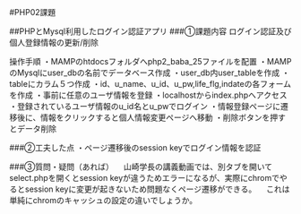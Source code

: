 #PHP02課題

##PHPとMysql利用したログイン認証アプリ
###①課題内容
ログイン認証及び個人登録情報の更新/削除

操作手順
・MAMPのhtdocsフォルダへphp2_baba_25ファイルを配置
・MAMPのMysqlにuser_dbの名前でデータベース作成
・user_db内user_tableを作成
・tableにカラム５つ作成
・id、u_name、u_id、u_pw,life_flg,indateの各フォームを作成
・事前に任意のユーザ情報を登録
・localhostからindex.phpへアクセス
・登録されているユーザ情報のu_id名とu_pwでログイン
・情報登録ページに遷移後に、情報をクリックすると個人情報変更ページへ移動
・削除ボタンを押すとデータ削除

###②工夫した点
・ページ遷移後のsession keyでログイン情報を認証

###③質問・疑問（あれば）
　山崎学長の講義動画では、別タブを開いてselect.phpを開くとsession keyが違うためエラーになるが、実際にchromでやるとsession keyに変更が起きないため問題なくページ遷移ができる。
　これは単純にchromのキャッシュの設定の違いでしょうか。
